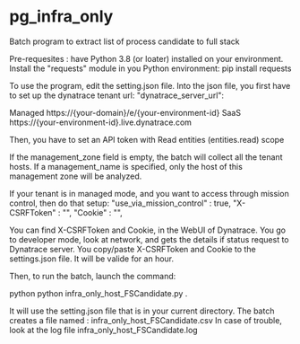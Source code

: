 # pg_infra_only
Batch program to extract list of process candidate to full stack

Pre-requesites : have Python 3.8 (or loater) installed on your environment.
Install the "requests" module in you Python environment:
pip install requests

To use the program, edit the setting.json file.
Into the json file, you first have to set up the dynatrace tenant url:
"dynatrace_server_url":

Managed	https://{your-domain}/e/{your-environment-id}
SaaS	https://{your-environment-id}.live.dynatrace.com

Then, you have to set an API token with Read entities (entities.read) scope

If the management_zone field is empty, the batch will collect all the tenant hosts. If a management_name is specified, only the host of this management zone will be analyzed.

If your tenant is in managed mode, and you want to access through mission control, then do that setup:
	"use_via_mission_control" : true,
	"X-CSRFToken" : "",
	"Cookie" : "",

You can find X-CSRFToken and Cookie, in the WebUI of Dynatrace. You go to developer mode, look at network, and gets the details if status request to Dynatrace server. You copy/paste X-CSRFToken and Cookie to the settings.json file. It will be valide for an hour.

Then, to run the batch, launch the command:

python python infra_only_host_FSCandidate.py .

It will use the setting.json file that is in your current directory.
The batch creates a file named : infra_only_host_FSCandidate.csv
In case of trouble, look at the log file infra_only_host_FSCandidate.log
